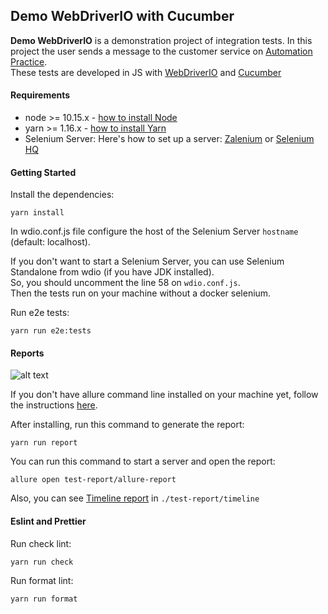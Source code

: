 ## Demo WebDriverIO with Cucumber

**Demo WebDriverIO** is a demonstration project of integration tests. In this project the user sends a message to the customer service on [Automation Practice](http://automationpractice.com). <br/>
These tests are developed in JS with [WebDriverIO](http://webdriver.io/) and [Cucumber](https://cucumber.io/)<br/>

#### Requirements

- node >= 10.15.x - [how to install Node](https://nodejs.org/en/download/)
- yarn >= 1.16.x - [how to install Yarn](https://yarnpkg.com/en/docs/install#debian-stable)
- Selenium Server: Here's how to set up a server: [Zalenium](https://github.com/zalando/zalenium) or [Selenium HQ](https://github.com/SeleniumHQ/docker-selenium)

#### Getting Started

Install the dependencies:
```
yarn install
```

In wdio.conf.js file configure the host of the Selenium Server `hostname` (default: localhost). <br/>

If you don't want to start a Selenium Server, you can use Selenium Standalone from wdio (if you have JDK installed). <br/>
So, you should uncomment the line 58 on `wdio.conf.js`. <br/>
Then the tests run on your machine without a docker selenium.

Run e2e tests:
```
yarn run e2e:tests
```

#### Reports

![alt text](https://github.com/WarleyGabriel/demo-webdriverio-cucumber/blob/master/images/allure-report.png)

If you don't have allure command line installed on your machine yet, follow the instructions [here](https://github.com/allure-framework/allure-docs/blob/master/docs/reporting/commandline.adoc).

After installing, run this command to generate the report:
```
yarn run report
```

You can run this command to start a server and open the report:
```
allure open test-report/allure-report
```

Also, you can see [Timeline report](https://github.com/QualityOps/wdio-timeline-reporter) in `./test-report/timeline`

#### Eslint and Prettier

Run check lint:
```
yarn run check
```

Run format lint:
```
yarn run format
```
